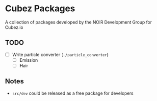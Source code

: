 # Cubez Packages
A collection of packages developed by the NOIR Development Group for Cubez.io

## TODO
- [ ] Write particle converter (`./particle_converter`)
  - [ ] Emission
  - [ ] Hair

## Notes
- `src/dev` could be released as a free package for developers